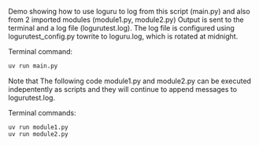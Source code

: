 
Demo showing how to use loguru to log from this script (main.py) and also from 2 imported modules (module1.py, module2.py)
Output is sent to the terminal and a log file (logurutest.log). The log file is configured using logurutest_config.py towrite to loguru.log, which is rotated at midnight.

Terminal command: 
```bash
uv run main.py
```

Note that The following code module1.py and module2.py can be executed indepentently as scripts and they will continue to append messages to logurutest.log.

Terminal commands:
```
uv run module1.py
uv run module2.py
```
